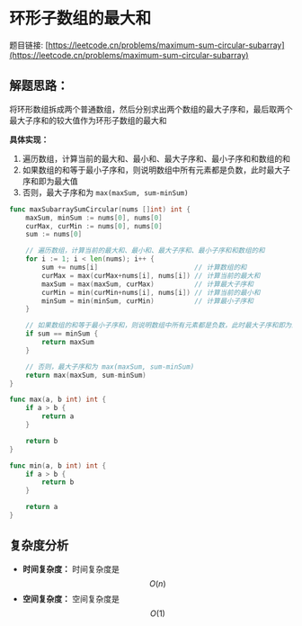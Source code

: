 # 环形子数组的最大和

题目链接: [https://leetcode.cn/problems/maximum-sum-circular-subarray](https://leetcode.cn/problems/maximum-sum-circular-subarray)

## 解题思路：

将环形数组拆成两个普通数组，然后分别求出两个数组的最大子序和，最后取两个最大子序和的较大值作为环形子数组的最大和

**具体实现：**

1. 遍历数组，计算当前的最大和、最小和、最大子序和、最小子序和和数组的和
2. 如果数组的和等于最小子序和，则说明数组中所有元素都是负数，此时最大子序和即为最大值
3. 否则，最大子序和为 `max(maxSum, sum-minSum)`

```go
func maxSubarraySumCircular(nums []int) int {
	maxSum, minSum := nums[0], nums[0]
	curMax, curMin := nums[0], nums[0]
	sum := nums[0]

	// 遍历数组，计算当前的最大和、最小和、最大子序和、最小子序和和数组的和
	for i := 1; i < len(nums); i++ {
		sum += nums[i]                        // 计算数组的和
		curMax = max(curMax+nums[i], nums[i]) // 计算当前的最大和
		maxSum = max(maxSum, curMax)          // 计算最大子序和
		curMin = min(curMin+nums[i], nums[i]) // 计算当前的最小和
		minSum = min(minSum, curMin)          // 计算最小子序和
	}

	// 如果数组的和等于最小子序和，则说明数组中所有元素都是负数，此时最大子序和即为最大值
	if sum == minSum {
		return maxSum
	}

	// 否则，最大子序和为 max(maxSum, sum-minSum)
	return max(maxSum, sum-minSum)
}

func max(a, b int) int {
	if a > b {
		return a
	}

	return b
}

func min(a, b int) int {
	if a > b {
		return b
	}

	return a
}
```

## 复杂度分析

- **时间复杂度：** 时间复杂度是 $$O(n)$$
- **空间复杂度：** 空间复杂度是 $$O(1)$$
